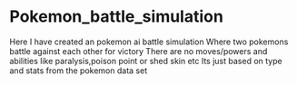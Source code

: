 # Pokemon_battle_simulation
Here I have created an pokemon ai battle simulation
Where two pokemons battle against each other for victory
There are no moves/powers and abilities like paralysis,poison point or shed skin etc
Its just based on type and stats from the pokemon data set
